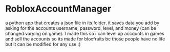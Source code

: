 # RobloxAccountManager
a python app that creates a json file in its folder. it saves data you add by asking for the accounts username, password, level, and money (can be changed varying on game).
I made this so i can level up accounts in games and sell the accounts so its made for bloxfruits bc those people have no life but it can be modified for any use :)

